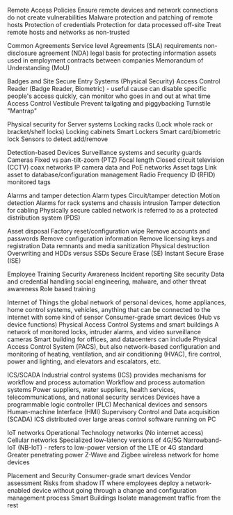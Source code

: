 Remote Access Policies
	Ensure remote devices and network connections do not create vulnerabilities
	Malware protection and patching of remote hosts
	Protection of credentials
	Protection for data processed off-site
	Treat remote hosts and networks as non-trusted

Common Agreements
	Service level Agreements (SLA) requirements
	non-disclosure agreement (NDA)
		legal basis for protecting information assets
		used in employment contracts between companies
	Memorandum of Understanding (MoU)

Badges and Site Secure Entry Systems (Physical Security)
	Access Control Reader (Badge Reader, Biometric) - useful cause can disable specific people's access quickly, can monitor who goes in and out at what time
	Access Control Vestibule
		Prevent tailgating and piggybacking
		Turnstile
		"Mantrap"

Physical security for Server systems
	Locking racks (Lock whole rack or bracket/shelf locks)
	Locking cabinets
	Smart Lockers
		Smart card/biometric lock
		Sensors to detect add/remove

Detection-based Devices
	Surveillance systems and security guards
	Cameras
		Fixed vs pan-tilt-zoom (PTZ)
		Focal length
		Closed circuit television (CCTV) coax networks
		IP camera data and PoE networks
	Asset tags
		Link asset to database/configuration management
		Radio Frequency ID (RFID) monitored tags

Alarms and tamper detection
	Alarm types
		Circuit/tamper detection
		Motion detection
	Alarms for rack systems and chassis intrusion
	Tamper detection for cabling
		Physically secure cabled network is referred to as a protected distribution system (PDS)

Asset disposal
	Factory reset/configuration wipe
		Remove accounts and passwords
		Remove configuration information
		Remove licensing keys and registration
	Data remnants and media sanitization
		Physical destruction
		Overwriting and HDDs versus SSDs
		Secure Erase (SE)
		Instant Secure Erase (ISE)

Employee Training
	Security Awareness
		Incident reporting
		Site security
		Data and credential handling
		social engineering, malware, and other threat awareness
	Role based training

Internet of Things
	the global network of personal devices, home appliances, home control systems, vehicles, anything that can be connected to the internet with some kind of sensor
	Consumer-grade smart devices (Hub vs device functions)
	Physical Access Control Systems and smart buildings
		A network of monitored locks, intruder alarms, and video surveillance cameras
		Smart building for offices, and datacenters can include Physical Access Control System (PACS), but also network-based configuration and monitoring of heating, ventilation, and air conditioning (HVAC), fire control, power and lighting, and elevators and escalators, etc.

ICS/SCADA
	Industrial control systems (ICS) provides mechanisms for workflow and process automation
	Workflow and process automation systems
		Power suppliers, water suppliers, health services, telecommunications, and national security services
		Devices have a programmable logic controller (PLC)
		Mechanical devices and sensors
		Human-machine Interface (HMI)
	Supervisory Control and Data acquisition (SCADA)
		ICS distributed over large areas
		control software running on PC

IoT networks
	Operational Technology networks (No internet access)
	Cellular networks
		Specialized low-latency versions of 4G/5G
		Narrowband-IoT (NB-IoT) - refers to low-power version of the LTE or 4G standard
			Greater penetrating power
	Z-Wave and Zigbee
		wireless network for home devices

Placement and Security
	Consumer-grade smart devices
		Vendor assessment
		Risks from shadow IT where employees deploy a network-enabled device without going through a change and configuration management process
	Smart Buildings
		Isolate management traffic from the rest

